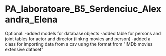 # PA_laboratoare_B5_Serdenciuc_Alexandra_Elena

Optional:
-added models for database objects
-added table for persons and joint tables for actor and director (linking movies and person)
-added a class for importing data from a csv using the format from "IMDb movies extensive dataset"
